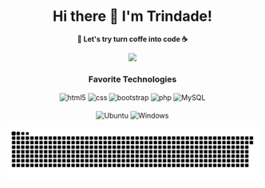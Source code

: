 
<div style="display: inline_block" align="center">
  <h1>Hi there 👋 I'm Trindade!</h1>
  <p><b>🌱 Let's try turn coffe into code ☕</b></p>
</div>


<div align="center">
  <img src="https://github-readme-stats.vercel.app/api?username=TrindadnotFound&show_icons=true&theme=tokyonight">
</div>


<div style="display: inline_block" align="center">
  <h3>Favorite Technologies</h3>
  <img align="center" alt="html5" src="https://img.shields.io/badge/HTML5-E34F26?style=for-the-badge&logo=html5&logoColor=white">
  <img align="center" alt="css" src="https://img.shields.io/badge/CSS3-1572B6?style=for-the-badge&logo=css3&logoColor=white">
  <img align="center" alt="bootstrap" src="https://img.shields.io/badge/Bootstrap-563D7C?style=for-the-badge&logo=bootstrap&logoColor=white">
  <img align="center" alt="php" src="https://img.shields.io/badge/PHP-777BB4?style=for-the-badge&logo=php&logoColor=white">
  <img align="center" alt="MySQL" src="https://img.shields.io/badge/MySQL-00000F?style=for-the-badge&logo=mysql&logoColor=white">
  <br>
  <br>
  <img align="center" alt="Ubuntu" src="https://img.shields.io/badge/Ubuntu-E95420?style=for-the-badge&logo=ubuntu&logoColor=white">
  <img align="center" alt="Windows" src="https://img.shields.io/badge/Windows-0078D6?style=for-the-badge&logo=windows&logoColor=white">
</div>

![Snake animation](https://github.com/TrindadNotFound/TrindadNotFound/blob/output/github-contribution-grid-snake.svg)
